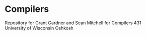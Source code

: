 # Compilers
Repository for Grant Gardner and Sean Mitchell for Compilers 431 University of Wisconsin Oshkosh
